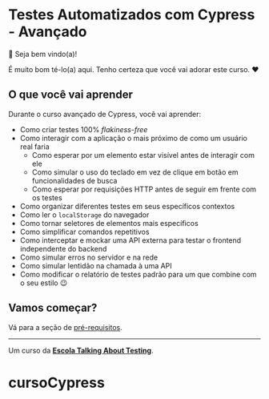 # Testes Automatizados com Cypress - Avançado

👋 Seja bem vindo(a)!

É muito bom té-lo(a) aqui. Tenho certeza que você vai adorar este curso. ❤️

## O que você vai aprender

Durante o curso avançado de Cypress, você vai aprender:

- Como criar testes 100% _flakiness-free_
- Como interagir com a aplicação o mais próximo de como um usuário real faria
  - Como esperar por um elemento estar visível antes de interagir com ele
  - Como simular o uso do teclado em vez de clique em botão em funcionalidades de busca
  - Como esperar por requisições HTTP antes de seguir em frente com os testes
- Como organizar diferentes testes em seus específicos contextos
- Como ler o `localStorage` do navegador
- Como tornar seletores de elementos mais específicos
- Como simplificar comandos repetitivos
- Como interceptar e mockar uma API externa para testar o frontend independente do backend
- Como simular erros no servidor e na rede
- Como simular lentidão na chamada à uma API
- Como modificar o relatório de testes padrão para um que combine com o seu estilo 😉

## Vamos começar?

Vá para a seção de [pré-requisitos](./lessons/0.md).

___

Um curso da [**Escola Talking About Testing**](https://udemy.com/user/walmyr).
# cursoCypress
